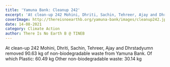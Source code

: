 ```yaml
---
title: 'Yamuna Bank: Cleanup 242'
excerpt: 'At clean-up 242 Mohini, Dhriti, Sachin, Tehreer, Ajay and Dhrstadyumn removed 90.63 kg of non-biodegradable waste from Yamuna Bank. Of which Plastic: 60.49 kg Other non-biodegradable waste: 30.14 kg'
coverImage: http://thereisnoearthb.org/yamuna-bank/images/cleanup242.jpg
date: 14-08-2021
category: Climate Action
author: There Is No Earth B @ TINEB
---
```


<p>At clean-up 242 Mohini, Dhriti, Sachin, Tehreer, Ajay and Dhrstadyumn removed 90.63 kg of non-biodegradable waste from Yamuna Bank. Of which Plastic: 60.49 kg Other non-biodegradable waste: 30.14 kg</p>
